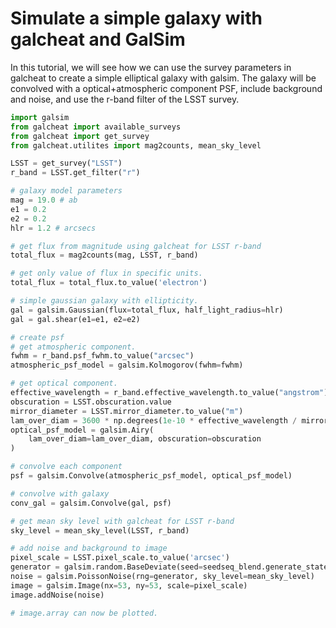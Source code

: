 # Simulate a simple galaxy with galcheat and GalSim

In this tutorial, we will see how we can use the survey parameters in galcheat
to create a simple elliptical galaxy with galsim. The galaxy will be convolved with
a optical+atmospheric component PSF, include background and noise, and use
the r-band filter of the LSST survey.

```python
import galsim
from galcheat import available_surveys
from galcheat import get_survey
from galcheat.utilites import mag2counts, mean_sky_level

LSST = get_survey("LSST")
r_band = LSST.get_filter("r")

# galaxy model parameters
mag = 19.0 # ab
e1 = 0.2
e2 = 0.2
hlr = 1.2 # arcsecs

# get flux from magnitude using galcheat for LSST r-band
total_flux = mag2counts(mag, LSST, r_band)

# get only value of flux in specific units.
total_flux = total_flux.to_value('electron')

# simple gaussian galaxy with ellipticity.
gal = galsim.Gaussian(flux=total_flux, half_light_radius=hlr)
gal = gal.shear(e1=e1, e2=e2)

# create psf
# get atmospheric component.
fwhm = r_band.psf_fwhm.to_value("arcsec")
atmospheric_psf_model = galsim.Kolmogorov(fwhm=fwhm)

# get optical component.
effective_wavelength = r_band.effective_wavelength.to_value("angstrom")
obscuration = LSST.obscuration.value
mirror_diameter = LSST.mirror_diameter.to_value("m")
lam_over_diam = 3600 * np.degrees(1e-10 * effective_wavelength / mirror_diameter)
optical_psf_model = galsim.Airy(
    lam_over_diam=lam_over_diam, obscuration=obscuration
)

# convolve each component
psf = galsim.Convolve(atmospheric_psf_model, optical_psf_model)

# convolve with galaxy
conv_gal = galsim.Convolve(gal, psf)

# get mean sky level with galcheat for LSST r-band
sky_level = mean_sky_level(LSST, r_band)

# add noise and background to image
pixel_scale = LSST.pixel_scale.to_value('arcsec')
generator = galsim.random.BaseDeviate(seed=seedseq_blend.generate_state(1))
noise = galsim.PoissonNoise(rng=generator, sky_level=mean_sky_level)
image = galsim.Image(nx=53, ny=53, scale=pixel_scale)
image.addNoise(noise)

# image.array can now be plotted.
```
